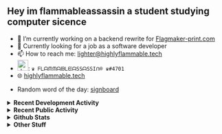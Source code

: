 ## Hey im flammableassassin a student studying computer sicence

- 🔭 I’m currently working on a backend rewrite for [Flagmaker-print.com](https://flagmaker-print.com)
- 🌱  Currently looking for a job as a software developer
- 📫 How to reach me: [lighter@highlyflammable.tech](mailto:lighter@highlyflammable.tech?subject=Hello)
- <img src="https://discord.com/assets/2c21aeda16de354ba5334551a883b481.png" alt="drawing" width="25"/>: `♛ ᖴᒪᗩᙏᙏᗩᙖᒪᙓᗩSSᗩSSIᑎ® ♛#4701`
- 🌐 [highlyflammable.tech](https://highlyflammable.tech)

<!--START_SECTION:randomWord-->
- Random word of the day: [signboard](https://www.wordnik.com/words/signboard)
<!--END_SECTION:randomWord-->

<details>
  <summary><b>Recent Development Activity</b></summary>
  Doesn't record in dev containers
    <br> 
  
  <!--START_SECTION:waka-->
```text
JavaScript   1 hr 9 mins     ███████████████████████░░   92.62 % 
JSON         3 mins          █░░░░░░░░░░░░░░░░░░░░░░░░   04.42 % 
Other        1 min           ▓░░░░░░░░░░░░░░░░░░░░░░░░   02.25 % 
```
<!--END_SECTION:waka-->

</details>

<details>
  <summary><b>Recent Public Activity</b></summary>
    <br>

  <!--START_SECTION:activity-->
1. ❗️ Closed issue [#2](https://github.com/flamableassassin/status/issues/2) in [flamableassassin/status](https://github.com/flamableassassin/status)
2. 🗣 Commented on [#2](https://github.com/flamableassassin/status/issues/2) in [flamableassassin/status](https://github.com/flamableassassin/status)
3. ❗️ Closed issue [#1](https://github.com/flamableassassin/status/issues/1) in [flamableassassin/status](https://github.com/flamableassassin/status)
4. 🗣 Commented on [#1](https://github.com/flamableassassin/status/issues/1) in [flamableassassin/status](https://github.com/flamableassassin/status)
5. ❗️ Opened issue [#2](https://github.com/flamableassassin/status/issues/2) in [flamableassassin/status](https://github.com/flamableassassin/status)
  <!--END_SECTION:activity-->

</details>

<details>
  <summary><b>Github Stats</b></summary>
    <br>
    <p align="center">
      <img width="48%" src="https://github-readme-stats.vercel.app/api?username=flamableassassin&count_private=true&show_icons=true&theme=radical"/>
      <img width="48%" src="https://github-readme-streak-stats.herokuapp.com?user=flamableassassin&theme=neon-dark"/>
    </p>
  
</details>

<details>
  <summary><b>Other Stuff</b></summary>
  <br>
<a href="https://www.abuseipdb.com/user/67633" title="AbuseIPDB" alt="AbuseIPDB Contributor Badge">
	<img src="https://www.abuseipdb.com/contributor/67633.svg" style="width: 180px;">
</a>
  
</details>
